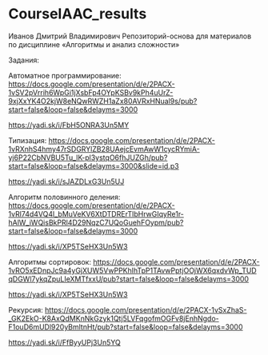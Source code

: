 # CourseIAAC_results
 Иванов Дмитрий Владимирович
Репозиторий-основа для материалов по дисциплине «Алгоритмы и анализ сложности»

Задания:


Автоматное программирование:
https://docs.google.com/presentation/d/e/2PACX-1vSV2pVrrih6WpGi1jXsbFp4OYpKSBv9kPh4uUrZ-9xjXxYK4O2kjW8eNQwRWZH1aZx80AVRxHNual9s/pub?start=false&loop=false&delayms=3000

https://yadi.sk/i/FbH5ONRA3Un5MY


Типизация:
https://docs.google.com/presentation/d/e/2PACX-1vRXnhS4hmy47rSDGRYlZB28UAejcEvmAwW1cycRYmiA-yj6P22CbNVBU5Tu_lK-pl3ystqO6fhJUZGh/pub?start=false&loop=false&delayms=3000&slide=id.p3

https://yadi.sk/i/sJAZDLxG3Un5UJ


Алгоритм половинного деления:
https://docs.google.com/presentation/d/e/2PACX-1vRl74d4VQ4l_bMuVeKV6XtDTDRErTIbHrwGIqyRe1r-hAlW_iWQisBkPRl4D29NqzC7UQoGuehFOypm/pub?start=false&loop=false&delayms=3000

https://yadi.sk/i/XP5TSeHX3Un5W3


Алгоритмы сортировок:
https://docs.google.com/presentation/d/e/2PACX-1vRO5xEDnpJc9a4yGjXUW5VwPPKhlhTpP1TAvwPptjOOjWX6qxdvWp_TUDqDGWl7ykqZpuLIeXMTfxxU/pub?start=false&loop=false&delayms=3000

https://yadi.sk/i/XP5TSeHX3Un5W3


Рекурсия:
https://docs.google.com/presentation/d/e/2PACX-1vSxZhaS-_GK2EkO-K8AxQdMKnNkGzyk1Qtj5LVFqgofmOGFv8jEnhNgdo-F1ouD6mUDl920yBmltnHt/pub?start=false&loop=false&delayms=3000

https://yadi.sk/i/FfByyUPj3Un5YQ
